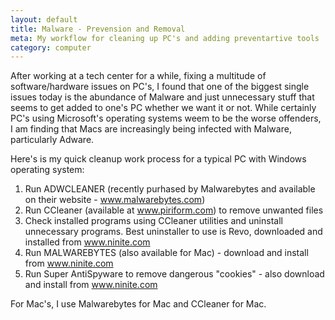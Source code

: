 ```yaml
---
layout: default
title: Malware - Prevension and Removal
meta: My workflow for cleaning up PC's and adding preventartive tools
category: computer
---
```


After working at a tech center for a while, fixing a multitude of software/hardware issues on PC's, I found that one of the biggest single issues today is the abundance of Malware and just unnecessary stuff that seems to get added to one's PC whether we want it or not.  While certainly PC's using Microsoft's operating systems weem to be the worse offenders, I am finding that Macs are increasingly being infected with Malware, particularly Adware.

Here's is my quick cleanup work process for a typical PC with Windows operating system:

  1. Run ADWCLEANER (recently purhased by Malwarebytes and available on  their website - www.malwarebytes.com)
  2. Run CCleaner (available at www.piriform.com) to remove unwanted files
  3. Check installed programs using CCleaner utilities and uninstall unnecessary programs.  Best uninstaller to use is Revo, downloaded and installed from www.ninite.com 
  3. Run MALWAREBYTES (also available for Mac) - download and install from www.ninite.com
  4. Run Super AntiSpyware to remove dangerous "cookies" -  also download and install from www.ninite.com

For Mac's, I use Malwarebytes for Mac and CCleaner for Mac.
